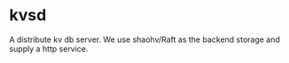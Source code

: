 # kvsd
A distribute kv db server.
We use shaohv/Raft as the backend storage and supply a http service.
